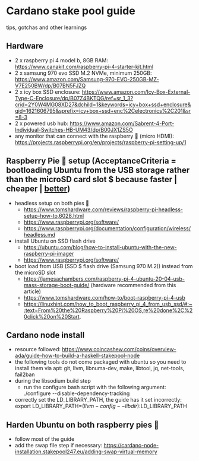# Cardano stake pool guide
tips, gotchas and other learnings

## Hardware
* 2 x raspberry pi 4 model b, 8GB RAM: https://www.canakit.com/raspberry-pi-4-starter-kit.html
* 2 x samsung 970 evo SSD M.2 NVMe, minimum 250GB: https://www.amazon.com/Samsung-970-EVO-250GB-MZ-V7E250BW/dp/B07BN5FJZQ
* 2 x icy box SSD enclosure: https://www.amazon.com/Icy-Box-External-Type-C-Enclosure/dp/B07Z4BKTQG/ref=sr_1_3?crid=2Y0W4MG08XD27&dchild=1&keywords=icy+box+ssd+enclosure&qid=1621606795&sprefix=icy+box+ssd+enc%2Celectronics%2C201&sr=8-3
* 2 x powered usb hub: https://www.amazon.com/Sabrent-4-Port-Individual-Switches-HB-UM43/dp/B00JX1ZS5O
* any monitor that can connect with the raspberry 🥮 (micro HDMI): https://projects.raspberrypi.org/en/projects/raspberry-pi-setting-up/1

## Raspberry Pie 🥮 setup (AcceptanceCriteria = bootloading Ubuntu from the USB storage rather than the microSD card slot $ because faster | cheaper | [better](https://www.zdnet.com/article/booting-my-raspberry-pi-4-from-a-usb-device/))
- headless setup on both pies 🥮
  - https://www.tomshardware.com/reviews/raspberry-pi-headless-setup-how-to,6028.html
  - https://www.raspberrypi.org/software/
  - https://www.raspberrypi.org/documentation/configuration/wireless/headless.md
- install Ubuntu on SSD flash drive
  - https://ubuntu.com/blog/how-to-install-ubuntu-with-the-new-raspberry-pi-imager
  - https://www.raspberrypi.org/software/
- boot load from USB (SSD $ flash drive (Samsung 970 M.2)) instead from the microSD slot
  - https://jamesachambers.com/raspberry-pi-4-ubuntu-20-04-usb-mass-storage-boot-guide/ (hardware recommended from this article)
  - https://www.tomshardware.com/how-to/boot-raspberry-pi-4-usb
  - https://linuxhint.com/how_to_boot_raspberry_pi_4_from_usb_ssd/#:~:text=From%20the%20Raspberry%20Pi%20OS,re%20done%2C%20click%20on%20Start. 


## Cardano node install
* resource followed: https://www.coincashew.com/coins/overview-ada/guide-how-to-build-a-haskell-stakepool-node
* the following tools do not come packaged with ubuntu so you need to install them via apt: git, llvm, libnuma-dev, make, libtool, jq, net-tools, fail2ban
* during the libsodium build step
  * run the configure bash script with the following argument: ./configure --disable-dependency-tracking
* correctly set the LD_LIBRARY_PATH, the guide has it set incorrectly: export LD_LIBRARY_PATH=$(llvm-config --libdir):$LD_LIBRARY_PATH

## Harden Ubuntu on both raspberry pies 🥮
* follow most of the guide
* add the swap file step if necessary: https://cardano-node-installation.stakepool247.eu/adding-swap-virtual-memory
